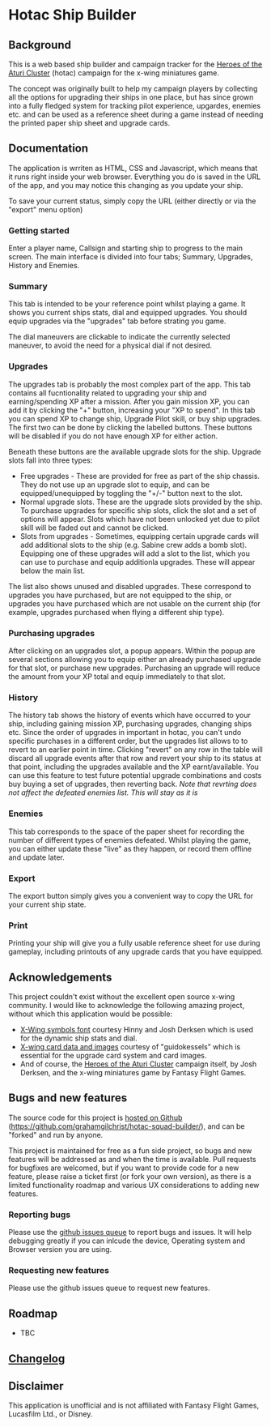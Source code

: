 # Hotac Ship Builder

## Background

This is a web based ship builder and campaign tracker for the [Heroes of the Aturi Cluster](http://dockingbay416.com/campaign/) (hotac) campaign for the x-wing miniatures game.

The concept was originally built to help my campaign players by collecting all the options for upgrading their ships in one place, but has since grown into a fully fledged system for tracking pilot experience, upgardes, enemies etc. and can be used as a reference sheet during a game instead of needing the printed paper ship sheet and upgrade cards.

## Documentation

The application is wrriten as HTML, CSS and Javascript, which means that it runs right inside your web browser. Everything you do is saved in the URL of the app, and you may notice this changing as you update your ship.

To save your current status, simply copy the URL (either directly or via the "export" menu option)

### Getting started

Enter a player name, Callsign and starting ship to progress to the main screen. The main interface is divided into four tabs; Summary, Upgrades, History and Enemies.

### Summary
This tab is intended to be your reference point whilst playing a game. It shows you current ships stats, dial and equipped upgrades. You should equip upgrades via the "upgrades" tab before strating you game.

The dial maneuvers are clickable to indicate the currently selected maneuver, to avoid the need for a physical dial if not desired.

### Upgrades

The upgrades tab is probably the most complex part of the app. This tab contains all fucntionality related to upgrading your ship and earning/spending XP after a mission.
After you gain mission XP, you can add it by clicking the "+" button, increasing your "XP to spend".
In this tab you can spend XP to change ship, Upgrade Pilot skill, or buy ship upgrades. The first two can be done by clicking the labelled buttons. These buttons will be disabled if you do not have enough XP for either action.

Beneath these buttons are the available upgrade slots for the ship. Upgrade slots fall into three types:
* Free upgrades - These are provided for free as part of the ship chassis. They do not use up an upgrade slot to equip, and can be equipped/unequipped by toggling the "+/-" button next to the slot.
* Normal upgrade slots. These are the upgrade slots provided by the ship. To purchase upgrades for specific ship slots, click the slot and a set of options will appear. Slots which have not been unlocked yet due to pilot skill will be faded out and cannot be clicked. 
* Slots from upgrades - Sometimes, equipping certain upgrade cards will add additional slots to the ship (e.g. Sabine crew adds a bomb slot). Equipping one of these upgrades will add a slot to the list, which you can use to purchase and equip additionla upgrades. These will appear below the main list.

The list also shows unused and disabled upgrades. These correspond to upgrades you have purchased, but are not equipped to the ship, or upgrades you have purchased which are not usable on the current ship (for example, upgrades purchased when flying a different ship type).

### Purchasing upgrades
After clicking on an upgrades slot, a popup appears. Within the popup are several sections allowing you to equip either an already purchased upgrade for that slot, or purchase new upgrades. Purchasing an upgrade will reduce the amount from your XP total and equip immediately to that slot.

### History

The history tab shows the history of events which have occurred to your ship, including gaining mission XP, purchasing upgrades, changing ships etc. Since the order of upgrades in important in hotac, you can't undo specific purchases in a different order, but the upgrades list allows to to revert to an earlier point in time.
Clicking "revert" on any row in the table will discard all upgrade events after that row and revert your ship to its status at that point, including the upgrades available and the XP earnt/available. You can use this feature to test future potential upgrade combinations and costs buy buying a set of upgrades, then reverting back.
*Note that revrting does not affect the defeated enemies list. This will stay as it is*

### Enemies

This tab corresponds to the space of the paper sheet for recording the number of different types of enemies defeated. Whilst playing the game, you can either update these "live" as they happen, or record them offline and update later.

### Export

The export button simply gives you a convenient way to copy the URL for your current ship state.

### Print

Printing your ship will give you a fully usable reference sheet for use during gameplay, including printouts of any upgrade cards that you have equipped.

## Acknowledgements
This project couldn't exist without the excellent open source x-wing community. I would like to acknowledge the following amazing project, without which this application would be possible:

* [X-Wing symbols font](https://github.com/geordanr/xwing-miniatures-font) courtesy Hinny and Josh Derksen which is used for the dynamic ship stats and dial.
* [X-wing card data and images](https://github.com/guidokessels/xwing-data) courtesy of "guidokessels" which is essential for the upgrade card system and card images.
* And of course, the [Heroes of the Aturi Cluster](http://dockingbay416.com/campaign/) campaign itself, by Josh Derksen, and the x-wing miniatures game by Fantasy Flight Games.

## Bugs and new features

The source code for this project is [hosted on Github](https://github.com/grahamgilchrist/hotac-squad-builder/) (https://github.com/grahamgilchrist/hotac-squad-builder/), and can be "forked" and run by anyone.

This project is maintained for free as a fun side project, so bugs and new features will be addressed as and when the time is available.
Pull requests for bugfixes are welcomed, but if you want to provide code for a new feature, please raise a ticket first (or fork your own version), as there is a limited functionality roadmap and various UX considerations to adding new features.

### Reporting bugs
Please use the [github issues queue](https://github.com/grahamgilchrist/hotac-squad-builder/issues) to report bugs and issues. It will help debugging greatly if you can inlcude the device, Operating system and Browser version you are using.

### Requesting new features
Please use the github issues queue to request new features. 

## Roadmap
* TBC

## [Changelog](docs/changelog.html)

## Disclaimer
This application is unofficial and is not affiliated with Fantasy Flight Games, Lucasfilm Ltd., or Disney.
